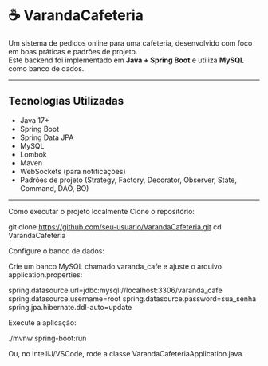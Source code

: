 # ☕ VarandaCafeteria

Um sistema de pedidos online para uma cafeteria, desenvolvido com foco em boas práticas e padrões de projeto.  
Este backend foi implementado em **Java + Spring Boot** e utiliza **MySQL** como banco de dados.

---

##  Tecnologias Utilizadas

- Java 17+
- Spring Boot
- Spring Data JPA
- MySQL
- Lombok
- Maven
- WebSockets (para notificações)
- Padrões de projeto (Strategy, Factory, Decorator, Observer, State, Command, DAO, BO)

---


 Como executar o projeto localmente
Clone o repositório:

git clone https://github.com/seu-usuario/VarandaCafeteria.git
cd VarandaCafeteria


Configure o banco de dados:

Crie um banco MySQL chamado varanda_cafe e ajuste o arquivo application.properties:

spring.datasource.url=jdbc:mysql://localhost:3306/varanda_cafe
spring.datasource.username=root
spring.datasource.password=sua_senha
spring.jpa.hibernate.ddl-auto=update


Execute a aplicação:

./mvnw spring-boot:run

Ou, no IntelliJ/VSCode, rode a classe VarandaCafeteriaApplication.java.
